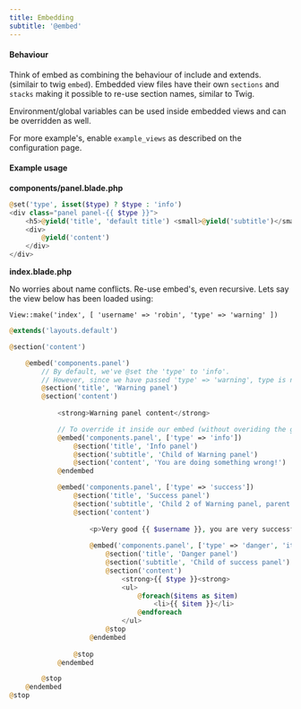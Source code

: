 ```yaml
---
title: Embedding
subtitle: '@embed'
---
```

#### Behaviour
Think of embed as combining the behaviour of include and extends. (similair to twig `embed`). 
Embedded view files have their own `sections` and `stacks` making it possible to re-use section names, similar to Twig.
 
Environment/global variables can be used inside embedded views and can be overridden as well.

For more example's, enable `example_views` as described on the configuration page.
 
#### Example usage
**components/panel.blade.php**
```php
@set('type', isset($type) ? $type : 'info')
<div class="panel panel-{{ $type }}">
    <h5>@yield('title', 'default title') <small>@yield('subtitle')</small></h5>
    <div>
        @yield('content')
    </div>
</div>
```

**index.blade.php**  

  No worries about name conflicts. Re-use embed's, even recursive. Lets say the view below has been loaded using:

  `View::make('index', [ 'username' => 'robin', 'type' => 'warning' ])`
```php
@extends('layouts.default')

@section('content')

    @embed('components.panel')
        // By default, we've @set the 'type' to 'info'. 
        // However, since we have passed 'type' => 'warning', type is now a global and will be used instead
        @section('title', 'Warning panel')
        @section('content')
                
            <strong>Warning panel content</strong>

            // To override it inside our embed (without overiding the global), we just pass it as argument
            @embed('components.panel', ['type' => 'info'])
                @section('title', 'Info panel')
                @section('subtitle', 'Child of Warning panel')
                @section('content', 'You are doing something wrong!')
            @endembed

            @embed('components.panel', ['type' => 'success'])
                @section('title', 'Success panel')
                @section('subtitle', 'Child 2 of Warning panel, parent of danger panel panel')                
                @section('content')
                
                    <p>Very good {{ $username }}, you are very successfull</p>
                    
                    @embed('components.panel', ['type' => 'danger', 'items' => ['first', 'second', 'third'] ])
                        @section('title', 'Danger panel')
                        @section('subtitle', 'Child of success panel')
                        @section('content')
                            <strong>{{ $type }}<strong>
                            <ul>
                                @foreach($items as $item)
                                    <li>{{ $item }}</li>
                                @endforeach
                            </ul>
                        @stop
                    @endembed
                    
                @stop
            @endembed

        @stop
    @endembed
@stop
```
